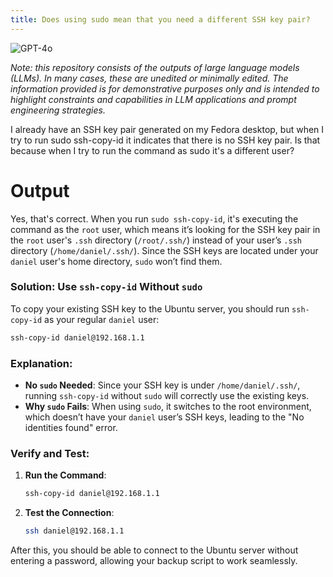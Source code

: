 ```yaml
---
title: Does using sudo mean that you need a different SSH key pair?
---
```

![GPT-4o](https://img.shields.io/badge/GPT--4o-3333FF?style=for-the-badge&logo=openai&logoColor=white)



*Note: this repository consists of the outputs of large language models (LLMs). In many cases, these are unedited or minimally edited. The information provided is for demonstrative purposes only and is intended to highlight constraints and capabilities in LLM applications and prompt engineering strategies.*


I already have an SSH key pair generated on my Fedora desktop, but when I try to run sudo ssh-copy-id it indicates that there is no SSH key pair. Is that because when I try to run the command as sudo it's a different user?

# Output

Yes, that's correct. When you run `sudo ssh-copy-id`, it's executing the command as the `root` user, which means it’s looking for the SSH key pair in the `root` user's `.ssh` directory (`/root/.ssh/`) instead of your user’s `.ssh` directory (`/home/daniel/.ssh/`). Since the SSH keys are located under your `daniel` user's home directory, `sudo` won’t find them.

### Solution: Use `ssh-copy-id` Without `sudo`
To copy your existing SSH key to the Ubuntu server, you should run `ssh-copy-id` as your regular `daniel` user:

```bash
ssh-copy-id daniel@192.168.1.1
```

### Explanation:
- **No `sudo` Needed**: Since your SSH key is under `/home/daniel/.ssh/`, running `ssh-copy-id` without `sudo` will correctly use the existing keys.
- **Why `sudo` Fails**: When using `sudo`, it switches to the root environment, which doesn’t have your `daniel` user’s SSH keys, leading to the "No identities found" error.

### Verify and Test:
1. **Run the Command**:
   ```bash
   ssh-copy-id daniel@192.168.1.1
   ```
2. **Test the Connection**:
   ```bash
   ssh daniel@192.168.1.1
   ```

After this, you should be able to connect to the Ubuntu server without entering a password, allowing your backup script to work seamlessly.

